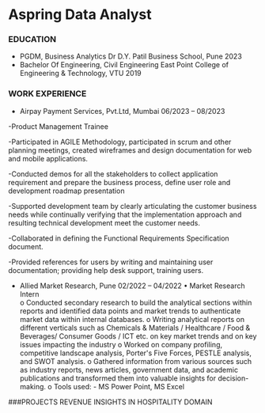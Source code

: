 # Aspring Data Analyst

###  EDUCATION
	
- PGDM, Business Analytics	                     	Dr D.Y. Patil Business School, Pune                                                       2023
- Bachelor Of Engineering, Civil Engineering      	East Point College of Engineering & Technology, VTU                                       2019                                                                                                                                                                                                                                                                                                                                            
### WORK EXPERIENCE	

- Airpay Payment Services, Pvt.Ltd, Mumbai                                                                                                                                                          06/2023 – 08/2023

 -Product Management Trainee		 							

-Participated in AGILE Methodology, participated in scrum and other planning meetings, created wireframes and design documentation for web and mobile applications.

-Conducted demos for all the stakeholders to collect application requirement and prepare the business process, define user role and development roadmap presentation

-Supported development team by clearly articulating the customer business needs while continually verifying that the implementation approach and resulting technical development meet the customer needs.

-Collaborated in defining the Functional Requirements Specification document.

-Provided references for users by writing and maintaining user documentation; providing help desk support, training users.

- Allied Market Research, Pune                                                                                                                                                                      02/2022 – 04/2022
•   Market Research Intern	                                                                                                                                                                                                                                                                                                                     
o	Conducted secondary research to build the analytical sections within reports and identified data points and market trends to authenticate market data within internal databases.
o	Writing analytical reports on different verticals such as Chemicals & Materials / Healthcare / Food & Beverages/ Consumer Goods / ICT etc. on key market trends and on key issues impacting the industry
o	Worked on company profiling, competitive landscape analysis, Porter's Five Forces, PESTLE analysis, and SWOT analysis.
o	Gathered information from various sources such as industry reports, news articles, government data, and academic publications and transformed them into valuable insights for decision-making.
o	Tools used: - MS Power Point, MS Excel


###PROJECTS
REVENUE INSIGHTS IN HOSPITALITY DOMAIN
